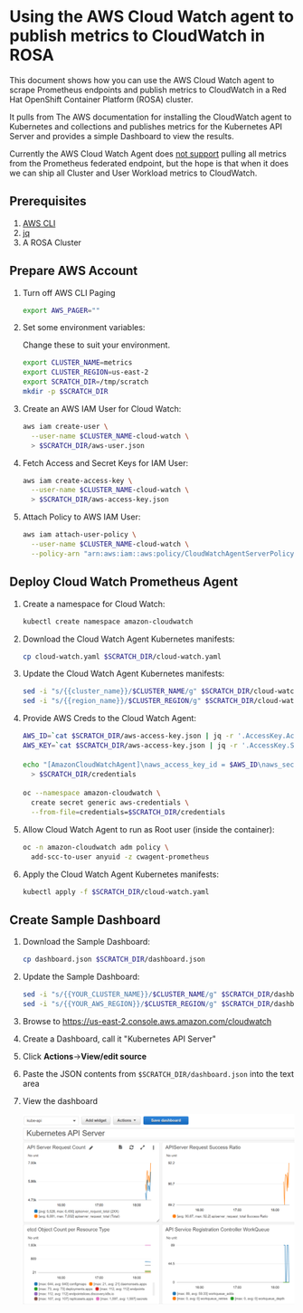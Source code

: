 # Using the AWS Cloud Watch agent to publish metrics to CloudWatch in ROSA

This document shows how you can use the AWS Cloud Watch agent to scrape Prometheus endpoints and publish metrics to CloudWatch in a Red Hat OpenShift Container Platform (ROSA) cluster.

It pulls from The AWS documentation for installing the CloudWatch agent to Kubernetes and collections and publishes metrics for the Kubernetes API Server and provides a simple Dashboard to view the results.

Currently the AWS Cloud Watch Agent does [not support](https://github.com/aws/amazon-cloudwatch-agent/issues/187) pulling all metrics from the Prometheus federated endpoint, but the hope is that when it does we can ship all Cluster and User Workload metrics to CloudWatch.

## Prerequisites

1. [AWS CLI](https://aws.amazon.com/cli/)
1. [jq](https://stedolan.github.io/jq/)
1. A ROSA Cluster

## Prepare AWS Account

1. Turn off AWS CLI Paging

    ```bash
    export AWS_PAGER=""
    ```

1. Set some environment variables:

    Change these to suit your environment.

    ```bash
    export CLUSTER_NAME=metrics
    export CLUSTER_REGION=us-east-2
    export SCRATCH_DIR=/tmp/scratch
    mkdir -p $SCRATCH_DIR
    ```

1. Create an AWS IAM User for Cloud Watch:

    ```bash
    aws iam create-user \
      --user-name $CLUSTER_NAME-cloud-watch \
      > $SCRATCH_DIR/aws-user.json
    ```

1. Fetch Access and Secret Keys for IAM User:

    ```bash
    aws iam create-access-key \
      --user-name $CLUSTER_NAME-cloud-watch \
      > $SCRATCH_DIR/aws-access-key.json
    ```

1. Attach Policy to AWS IAM User:

    ```bash
    aws iam attach-user-policy \
      --user-name $CLUSTER_NAME-cloud-watch \
      --policy-arn "arn:aws:iam::aws:policy/CloudWatchAgentServerPolicy"
    ```

## Deploy Cloud Watch Prometheus Agent

1. Create a namespace for Cloud Watch:

    ```bash
    kubectl create namespace amazon-cloudwatch
    ```

1. Download the Cloud Watch Agent Kubernetes manifests:

    ```bash
    cp cloud-watch.yaml $SCRATCH_DIR/cloud-watch.yaml
    ```

1. Update the Cloud Watch Agent Kubernetes manifests:

    ```bash
    sed -i "s/{{cluster_name}}/$CLUSTER_NAME/g" $SCRATCH_DIR/cloud-watch.yaml
    sed -i "s/{{region_name}}/$CLUSTER_REGION/g" $SCRATCH_DIR/cloud-watch.yaml
    ```

1. Provide AWS Creds to the Cloud Watch Agent:

    ```bash
    AWS_ID=`cat $SCRATCH_DIR/aws-access-key.json | jq -r '.AccessKey.AccessKeyId'`
    AWS_KEY=`cat $SCRATCH_DIR/aws-access-key.json | jq -r '.AccessKey.SecretAccessKey'`

    echo "[AmazonCloudWatchAgent]\naws_access_key_id = $AWS_ID\naws_secret_access_key = $AWS_KEY" \
      > $SCRATCH_DIR/credentials

    oc --namespace amazon-cloudwatch \
      create secret generic aws-credentials \
      --from-file=credentials=$SCRATCH_DIR/credentials
    ```

1. Allow Cloud Watch Agent to run as Root user (inside the container):

    ```bash
    oc -n amazon-cloudwatch adm policy \
      add-scc-to-user anyuid -z cwagent-prometheus
    ```

1. Apply the Cloud Watch Agent Kubernetes manifests:

    ```bash
    kubectl apply -f $SCRATCH_DIR/cloud-watch.yaml
    ```

## Create Sample Dashboard

1. Download the Sample Dashboard:

    ```bash
    cp dashboard.json $SCRATCH_DIR/dashboard.json
    ```

1. Update the Sample Dashboard:

    ```bash
    sed -i "s/{{YOUR_CLUSTER_NAME}}/$CLUSTER_NAME/g" $SCRATCH_DIR/dashboard.json
    sed -i "s/{{YOUR_AWS_REGION}}/$CLUSTER_REGION/g" $SCRATCH_DIR/dashboard.json
    ```

1. Browse to https://us-east-2.console.aws.amazon.com/cloudwatch

1. Create a Dashboard, call it "Kubernetes API Server"

1. Click **Actions**->**View/edit source**

1. Paste the JSON contents from `$SCRATCH_DIR/dashboard.json` into the text area

1. View the dashboard

    ![Example AWS Dashboard](./dashboard.png)
